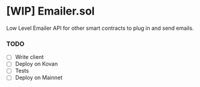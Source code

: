 # [WIP] Emailer.sol
Low Level Emailer API for other smart contracts to plug in and send emails.

### TODO
- [ ] Write client
- [ ] Deploy on Kovan
- [ ] Tests
- [ ] Deploy on Mainnet
